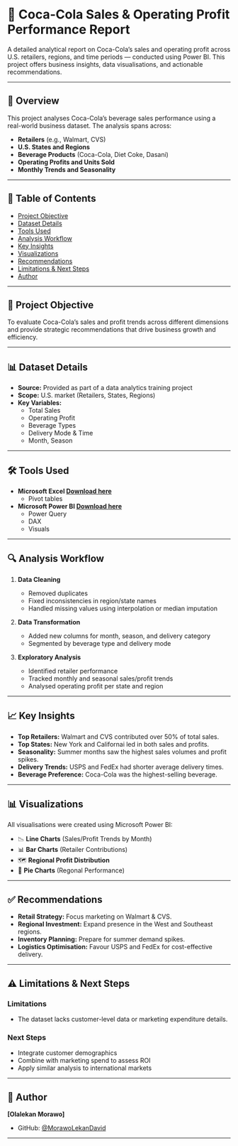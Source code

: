 # 🥤 Coca-Cola Sales & Operating Profit Performance Report

A detailed analytical report on Coca-Cola’s sales and operating profit across U.S. retailers, regions, and time periods — conducted using Power BI. This project offers business insights, data visualisations, and actionable recommendations.

---

## 📌 Overview

This project analyses Coca-Cola’s beverage sales performance using a real-world business dataset. The analysis spans across:

- **Retailers** (e.g., Walmart, CVS)
- **U.S. States and Regions**
- **Beverage Products** (Coca-Cola, Diet Coke, Dasani)
- **Operating Profits and Units Sold**
- **Monthly Trends and Seasonality**

---

## 📁 Table of Contents

- [Project Objective](##🎯-project-objective)
- [Dataset Details](#📊-dataset-details)
- [Tools Used](#🛠-tools-used)
- [Analysis Workflow](#🔍-analysis-workflow)
- [Key Insights](#📈-key-insights)
- [Visualizations](#📊-visualizations)
- [Recommendations](#✅-recommendations)
- [Limitations & Next Steps](#⚠️-limitations--next-steps)
- [Author](#👤-author)

---

## 🎯 Project Objective

To evaluate Coca-Cola’s sales and profit trends across different dimensions and provide strategic recommendations that drive business growth and efficiency.

---

## 📊 Dataset Details

- **Source:** Provided as part of a data analytics training project
- **Scope:** U.S. market (Retailers, States, Regions)
- **Key Variables:**
  - Total Sales
  - Operating Profit
  - Beverage Types
  - Delivery Mode & Time
  - Month, Season

---

## 🛠 Tools Used
- **Microsoft Excel [Download here](https://www.microsoft.com)**
  - Pivot tables
- **Microsoft Power BI [Download here](https://www.microsoft.com/en-us/download/details.aspx?id=58494)**
  - Power Query
  - DAX
  - Visuals

---

## 🔍 Analysis Workflow

1. **Data Cleaning**
   - Removed duplicates
   - Fixed inconsistencies in region/state names
   - Handled missing values using interpolation or median imputation

2. **Data Transformation**
   - Added new columns for month, season, and delivery category
   - Segmented by beverage type and delivery mode

3. **Exploratory Analysis**
   - Identified retailer performance
   - Tracked monthly and seasonal sales/profit trends
   - Analysed operating profit per state and region

---

## 📈 Key Insights

- **Top Retailers:** Walmart and CVS contributed over 50% of total sales.
- **Top States:** New York and Californai led in both sales and profits.
- **Seasonality:** Summer months saw the highest sales volumes and profit spikes.
- **Delivery Trends:** USPS and FedEx had shorter average delivery times.
- **Beverage Preference:** Coca-Cola was the highest-selling beverage.

---

## 📊 Visualizations

All visualisations were created using Microsoft Power BI:

- 📉 **Line Charts** (Sales/Profit Trends by Month)
- 📊 **Bar Charts** (Retailer Contributions)
- 🗺️ **Regional Profit Distribution**
- 🧁 **Pie Charts** (Regonal Performance)

---

## ✅ Recommendations

- **Retail Strategy:** Focus marketing on Walmart & CVS.
- **Regional Investment:** Expand presence in the West and Southeast regions.
- **Inventory Planning:** Prepare for summer demand spikes.
- **Logistics Optimisation:** Favour USPS and FedEx for cost-effective delivery.

---

## ⚠️ Limitations & Next Steps

### Limitations

- The dataset lacks customer-level data or marketing expenditure details.

### Next Steps

- Integrate customer demographics
- Combine with marketing spend to assess ROI
- Apply similar analysis to international markets

---

## 👤 Author

**[Olalekan Morawo]**

- GitHub: [@MorawoLekanDavid](https://github.com/MorawoLekanDavid)

---
